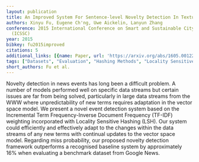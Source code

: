 ```yaml
---
layout: publication
title: An Improved System For Sentence-level Novelty Detection In Textual Streams
authors: Xinyu Fu, Eugene Ch'ng, Uwe Aickelin, Lanyun Zhang
conference: 2015 International Conference on Smart and Sustainable City and Big Data
  (ICSSC)
year: 2015
bibkey: fu2015improved
citations: 5
additional_links: [{name: Paper, url: 'https://arxiv.org/abs/1605.00122'}]
tags: ["Datasets", "Evaluation", "Hashing Methods", "Locality Sensitive Hashing", "Tools & Libraries"]
short_authors: Fu et al.
---
```

Novelty detection in news events has long been a difficult problem. A number
of models performed well on specific data streams but certain issues are far
from being solved, particularly in large data streams from the WWW where
unpredictability of new terms requires adaptation in the vector space model. We
present a novel event detection system based on the Incremental Term
Frequency-Inverse Document Frequency (TF-IDF) weighting incorporated with
Locality Sensitive Hashing (LSH). Our system could efficiently and effectively
adapt to the changes within the data streams of any new terms with continual
updates to the vector space model. Regarding miss probability, our proposed
novelty detection framework outperforms a recognised baseline system by
approximately 16% when evaluating a benchmark dataset from Google News.